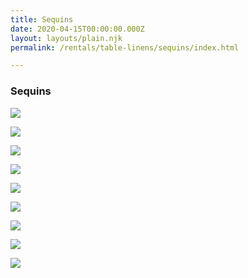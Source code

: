 ```yaml
---
title: Sequins
date: 2020-04-15T00:00:00.000Z
layout: layouts/plain.njk
permalink: /rentals/table-linens/sequins/index.html

---
```


### Sequins
<section class="grid-container" markdown="1">

<a title="Antique Gold" class="photo-overlay" href="/static/img/table-linens/06-Sequins/payette-antiquegold-crop.jpg">![](/static/img/table-linens/06-Sequins/payette-antiquegold-crop.jpg)</a>

<a title="black" class="photo-overlay" href="/static/img/table-linens/06-Sequins/BLACK.jpg">![](/static/img/table-linens/06-Sequins/BLACK.jpg)</a>

<a title="fuchsia" class="photo-overlay" href="/static/img/table-linens/06-Sequins/FUCHSIA.jpg">![](/static/img/table-linens/06-Sequins/FUCHSIA.jpg)</a>

<a title="gold" class="photo-overlay" href="/static/img/table-linens/06-Sequins/GOLD.jpg">![](/static/img/table-linens/06-Sequins/GOLD.jpg)</a>

<a title="mardi gras" class="photo-overlay" href="/static/img/table-linens/06-Sequins/MARDI-GRAS.jpg">![](/static/img/table-linens/06-Sequins/MARDI-GRAS.jpg)</a>

<a title="Rose Gold" class="photo-overlay" href="/static/img/table-linens/06-Sequins/payette-rosegold-crop.jpg">![](/static/img/table-linens/06-Sequins/payette-rosegold-crop.jpg)</a>

<a title="royal blue" class="photo-overlay" href="/static/img/table-linens/06-Sequins/ROYAL-BLUE.jpg">![](/static/img/table-linens/06-Sequins/ROYAL-BLUE.jpg)</a>

<a title="silver" class="photo-overlay" href="/static/img/table-linens/06-Sequins/SILVER.jpg">![](/static/img/table-linens/06-Sequins/SILVER.jpg)</a>

<a title="turquoise" class="photo-overlay" href="/static/img/table-linens/06-Sequins/TURQUOISE.jpg">![](/static/img/table-linens/06-Sequins/TURQUOISE.jpg)</a>

</section>